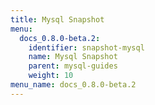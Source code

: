 ```yaml
---
title: Mysql Snapshot
menu:
  docs_0.8.0-beta.2:
    identifier: snapshot-mysql
    name: Mysql Snapshot
    parent: mysql-guides
    weight: 10
menu_name: docs_0.8.0-beta.2
---
```

